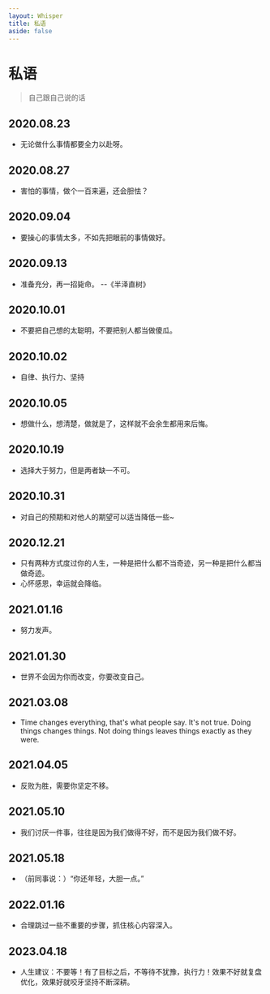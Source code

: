 ```yaml
---
layout: Whisper
title: 私语
aside: false
---
```


# 私语

> 自己跟自己说的话

## 2020.08.23

- 无论做什么事情都要全力以赴呀。

## 2020.08.27

- 害怕的事情，做个一百来遍，还会胆怯？

## 2020.09.04

- 要操心的事情太多，不如先把眼前的事情做好。

## 2020.09.13

- 准备充分，再一招毙命。 --《半泽直树》

## 2020.10.01

- 不要把自己想的太聪明，不要把别人都当做傻瓜。

## 2020.10.02

- 自律、执行力、坚持

## 2020.10.05

- 想做什么，想清楚，做就是了，这样就不会余生都用来后悔。

## 2020.10.19

- 选择大于努力，但是两者缺一不可。

## 2020.10.31

- 对自己的预期和对他人的期望可以适当降低一些~

## 2020.12.21

- 只有两种方式度过你的人生，一种是把什么都不当奇迹，另一种是把什么都当做奇迹。
- 心怀感恩，幸运就会降临。

## 2021.01.16

- 努力发声。

## 2021.01.30

- 世界不会因为你而改变，你要改变自己。

## 2021.03.08

- Time changes everything, that's what people say. It's not true. Doing things changes things. Not doing things leaves things exactly as they were.

## 2021.04.05

- 反败为胜，需要你坚定不移。

## 2021.05.10

- 我们讨厌一件事，往往是因为我们做得不好，而不是因为我们做不好。

## 2021.05.18

- （前同事说：）“你还年轻，大胆一点。”

## 2022.01.16

- 合理跳过一些不重要的步骤，抓住核心内容深入。

## 2023.04.18

- 人生建议：不要等！有了目标之后，不等待不犹豫，执行力！效果不好就复盘优化，效果好就咬牙坚持不断深耕。
